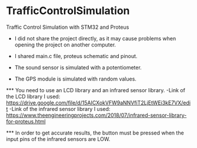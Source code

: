 # TrafficControlSimulation
Traffic Control Simulation with STM32 and Proteus

* I did not share the project directly, as it may cause problems 
when opening the project on another computer.
* I shared main.c file, proteus schematic and pinout.

* The sound sensor is simulated with a potentiometer.
* The GPS module is simulated with random values.

*** You need to use an LCD library and an infrared sensor library.
-Link of the LCD library I used:
https://drive.google.com/file/d/15AICXokVFW9aNNVfiT2LjEtWEi3kE7VX/edit
-Link of the infrared sensor library I used:
https://www.theengineeringprojects.com/2018/07/infrared-sensor-library-for-proteus.html

*** In order to get accurate results, the button must be pressed
when the input pins of the infrared sensors are LOW.
